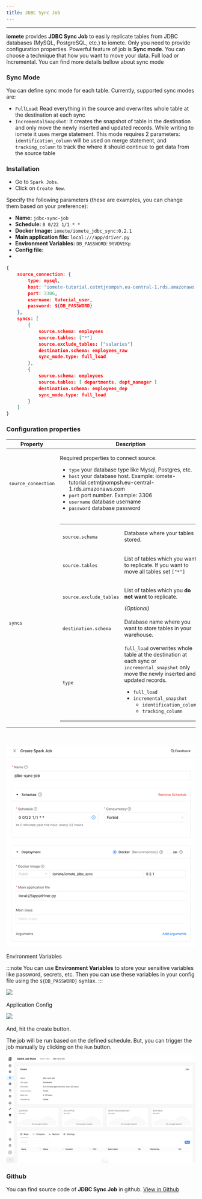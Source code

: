 ```yaml
---
title: JDBC Sync Job
---
```


<!-- <head>
  <title>JDBC Sync Job</title>
  <meta
    name="description"
    content="JDBC Sync Job"
  />
</head> -->

___

**iomete** provides **JDBC Sync Job** to easily replicate tables from JDBC databases (MySQL, PostgreSQL, etc.) to iomete. Only you need to provide configuration properties. Powerful feature of job is **Sync mode**. You can choose a technique that how you want to move your data. Full load or Incremental. You can find more details bellow about sync mode

### Sync Mode

You can define sync mode for each table. Currently, supported sync modes are:

- `FullLoad`: Read everything in the source and overwrites whole table at the destination at each sync
- `IncrementalSnapshot`: It creates the snapshot of table in the destination and only move the newly inserted and updated records. While writing to iomete it uses merge statement. This mode requires 2 parameters: `identification_column` will be used on merge statement, and `tracking_column` to track the where it should continue to get data from the source table

### Installation

- Go to `Spark Jobs`.
- Click on `Create New`.

Specify the following parameters (these are examples, you can change them based on your preference):
- **Name:** `jdbc-sync-job`
- **Schedule:** `0 0/22 1/1 * *`
- **Docker Image:** `iomete/iomete_jdbc_sync:0.2.1`
- **Main application file:** `local:///app/driver.py`
- **Environment Variables:** `DB_PASSWORD`: `9tVDVEKp`
- **Config file:** 
- 
```json
{
    source_connection: {
        type: mysql,
        host: "iomete-tutorial.cetmtjnompsh.eu-central-1.rds.amazonaws.com",
        port: 3306,
        username: tutorial_user,
        password: ${DB_PASSWORD}
    },
    syncs: [
        {
            source.schema: employees
            source.tables: ["*"]
            source.exclude_tables: ["salaries"]
            destination.schema: employees_raw
            sync_mode.type: full_load
        },
        {
            source.schema: employees
            source.tables: [ departments, dept_manager ]
            destination.schema: employees_dep
            sync_mode.type: full_load
        }
    ]
}
```

### Configuration properties

<table>
  <thead>
    <tr>
      <th>Property</th>
      <th>Description</th>
    </tr>
  </thead>

  <tbody>
    <tr>
      <td>
        <code>source_connection</code><br/>
      </td>
      <td>
        <p>Required properties to connect  source.</p>
        <ul>
          <li><code>type</code> your database type like Mysql, Postgres, etc.</li>
          <li><code>host</code> your database host. Example: iomete-tutorial.cetmtjnompsh.eu-central-1.rds.amazonaws.com</li>
          <li><code>port</code> port number. Example: 3306</li>
          <li><code>username</code> database username</li>
          <li><code>password</code> database password</li>
        </ul>
      </td>
    </tr>
    <tr>
      <td>
        <code>syncs</code><br/>
      </td>
      <td>
        <table>
          <tbody>
            <tr>
              <td>
                <code>source.schema</code>
              </td>
              <td>
                <p>Database where your tables stored.</p>
              </td>
            </tr>
            <tr>
              <td>
                <code>source.tables</code>
              </td>
              <td>
                <p>List of tables which you want to replicate. If you want to move all tables set <code>["*"]</code></p>
              </td>
            </tr>
            <tr>
              <td>
                <code>source.exclude_tables</code>
              </td>
              <td>
                <p>List of tables which you <strong>do not want</strong> to replicate.</p>
                <em>(Optional)</em>
              </td>
            </tr>
            <tr>
              <td>
                <code>destination.schema</code>
              </td>
              <td>
                <p>Database name where you want to store tables in your warehouse.</p>
              </td>
            </tr>
            <tr>
              <td>
                <code>type</code>
              </td>
              <td>
                <code>full_load</code> overwrites whole table at the destination at each sync or <code>incremental_snapshot</code> only move the newly inserted and updated records.
                <ul>
                  <li><code>full_load</code></li>
                  <li><code>incremental_snapshot</code>
                    <ul>
                      <li><code>identification_column</code></li>
                      <li><code>tracking_column</code></li>
                    </ul>
                  </li>
                </ul>
              </td>
            </tr>
          </tbody>
        </table>
      </td>
    </tr>
</tbody>
</table>

<br/>

![](../../static/img/spark-job/job-sync-create-spark-job.png)

Environment Variables

:::note
You can use **Environment Variables** to store your sensitive variables like password, secrets, etc. Then you can use these variables in your config file using the <code>${DB_PASSWORD}</code> syntax.
:::

![](/img/spark-job/job-sync-create-env-variables.png)

Application Config

![](/img/spark-job/job-sync-create-spark-job-application-config.png)

And, hit the create button.

The job will be run based on the defined schedule. But, you can trigger the job manually by clicking on the `Run` button.

![](../../static/img/spark-job/job-sync-manual-run.png)

### Github

You can find source code of **JDBC Sync Job** in github. [View in Github](https://github.com/iomete/iomete-jdbc-sync)